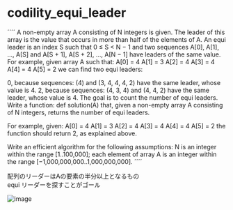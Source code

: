 # codility_equi_leader

´´´´
A non-empty array A consisting of N integers is given.
The leader of this array is the value that occurs in more than half of the elements of A.
An equi leader is an index S such that 0 ≤ S < N − 1 and two sequences A[0], A[1], ..., A[S] and A[S + 1], A[S + 2], ..., A[N − 1] have leaders of the same value.
For example, given array A such that:
    A[0] = 4
    A[1] = 3
    A[2] = 4
    A[3] = 4
    A[4] = 4
    A[5] = 2
we can find two equi leaders:

0, because sequences: (4) and (3, 4, 4, 4, 2) have the same leader, whose value is 4.
2, because sequences: (4, 3, 4) and (4, 4, 2) have the same leader, whose value is 4.
The goal is to count the number of equi leaders.
Write a function:
def solution(A)
that, given a non-empty array A consisting of N integers, returns the number of equi leaders.

For example, given:
    A[0] = 4
    A[1] = 3
    A[2] = 4
    A[3] = 4
    A[4] = 4
    A[5] = 2
the function should return 2, as explained above.

Write an efficient algorithm for the following assumptions:
N is an integer within the range [1..100,000];
each element of array A is an integer within the range [−1,000,000,000..1,000,000,000].
´´´´

配列のリーダーはAの要素の半分以上となるもの<br>
equi リーダーを探すことがゴール<br>

![image](https://github.com/Shinichi0713/codility_equi_leader/assets/61480734/5637a559-0af8-4492-b309-235d8d9ff71a)

